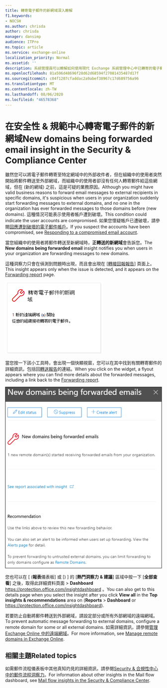 ```yaml
---
title: 轉寄電子郵件的新網域深入瞭解
f1.keywords:
- NOCSH
ms.author: chrisda
author: chrisda
manager: dansimp
audience: ITPro
ms.topic: article
ms.service: exchange-online
localization_priority: Normal
ms.assetid: ''
description: 系統管理員可以瞭解如何使用現代 Exchange 系統管理中心中已轉寄的電子郵件功能，調查組織中的使用者將郵件轉寄給已永不轉寄的外部網域。
ms.openlocfilehash: 81a596d48696f28d62d68594f27081435487d17f
ms.sourcegitcommit: c04f1207cfaddac2a9abef38967c17d689756a96
ms.translationtype: MT
ms.contentlocale: zh-TW
ms.lasthandoff: 08/06/2020
ms.locfileid: "46578368"
---
```

# <a name="new-domains-being-forwarded-email-insight-in-the-security--compliance-center"></a><span data-ttu-id="5d78f-103">在安全性 & 規範中心轉寄電子郵件的新網域</span><span class="sxs-lookup"><span data-stu-id="5d78f-103">New domains being forwarded email insight in the Security & Compliance Center</span></span>

<span data-ttu-id="5d78f-104">雖然您可以將電子郵件轉寄至特定網域中的外部收件者，但在組織中的使用者突然開始將郵件轉送至外部網域，而組織中的使用者卻沒有任何人轉寄郵件給這些網域，但在 (新的網域) 之前，這是可疑的業務原因。</span><span class="sxs-lookup"><span data-stu-id="5d78f-104">Although you might have valid business reasons to forward email messages to external recipients in specific domains, it's suspicious when users in your organization suddenly start forwarding messages to external domains, and no one in the organization has ever forwarded messages to those domains before (new domains).</span></span> <span data-ttu-id="5d78f-105">這種情況可能表示使用者帳戶遭到破壞。</span><span class="sxs-lookup"><span data-stu-id="5d78f-105">This condition could indicate the user accounts are compromised.</span></span> <span data-ttu-id="5d78f-106">如果您懷疑帳戶已遭破壞，請參閱[回應遭到破壞的電子郵件帳戶](https://docs.microsoft.com/microsoft-365/security/office-365-security/responding-to-a-compromised-email-account)。</span><span class="sxs-lookup"><span data-stu-id="5d78f-106">If you suspect the accounts have been compromised, see [Responding to a compromised email account](https://docs.microsoft.com/microsoft-365/security/office-365-security/responding-to-a-compromised-email-account).</span></span>

<span data-ttu-id="5d78f-107">當您組織中的使用者將郵件轉送至新網域時，**正轉送的新網域**會告訴您。</span><span class="sxs-lookup"><span data-stu-id="5d78f-107">The **New domains being forwarded email** insight notifies you when users in your organization are forwarding messages to new domains.</span></span>

<span data-ttu-id="5d78f-108">這種洞察力只會在偵測到問題時出現，而且會出現在 [[轉接回報報告](view-mail-flow-reports.md#forwarding-report)] 頁面上。</span><span class="sxs-lookup"><span data-stu-id="5d78f-108">This insight appears only when the issue is detected, and it appears on the [Forwarding report](view-mail-flow-reports.md#forwarding-report) page.</span></span>

![轉寄電子郵件的新網域深入瞭解](../../media/mfi-new-domains-being-forwarded.png)

<span data-ttu-id="5d78f-110">當您按一下該小工具時，會出現一個快顯視窗，您可以在其中找到有關轉寄郵件的詳細資訊，包括回[轉送報告](view-mail-flow-reports.md#forwarding-report)的連結。</span><span class="sxs-lookup"><span data-stu-id="5d78f-110">When you click on the widget, a flyout appears where you can find more details about the forwarded messages, including a link back to the [Forwarding report](view-mail-flow-reports.md#forwarding-report).</span></span>

![在按一下要轉寄電子郵件的新網域後，出現的詳細資料浮出控制項](../../media/mfi-new-domains-being-forwarded-details.png)

<span data-ttu-id="5d78f-112">您也可以在 [ (**報表**儀表板] 或 [) ] 的 [**熱門洞察力 & 建議**] 區域中按一下 [**全部查看**] 之後，取得此詳細資料頁面 \> **Dashboard** <https://protection.office.com/insightdashboard> 。</span><span class="sxs-lookup"><span data-stu-id="5d78f-112">You can also get to this details page when you select the insight after you click **View all** in the **Top insights & recommendations** area on (**Reports** \> **Dashboard** or <https://protection.office.com/insightdashboard>).</span></span>

<span data-ttu-id="5d78f-113">若要防止自動將郵件轉送到外部網域，請設定部分或所有外部網域的遠端網域。</span><span class="sxs-lookup"><span data-stu-id="5d78f-113">To prevent automatic message forwarding to external domains, configure a remote domain for some or all external domains.</span></span> <span data-ttu-id="5d78f-114">如需詳細資訊，請參閱[管理 Exchange Online 中的遠端網域](https://docs.microsoft.com/Exchange/mail-flow-best-practices/remote-domains/manage-remote-domains)。</span><span class="sxs-lookup"><span data-stu-id="5d78f-114">For more information, see [Manage remote domains in Exchange Online](https://docs.microsoft.com/Exchange/mail-flow-best-practices/remote-domains/manage-remote-domains).</span></span>

## <a name="related-topics"></a><span data-ttu-id="5d78f-115">相關主題</span><span class="sxs-lookup"><span data-stu-id="5d78f-115">Related topics</span></span>

<span data-ttu-id="5d78f-116">如需郵件流程儀表板中其他真知灼見的詳細資訊，請參閱[Security & 合規性中心中的郵件流程洞察力](mail-flow-insights-v2.md)。</span><span class="sxs-lookup"><span data-stu-id="5d78f-116">For information about other insights in the Mail flow dashboard, see [Mail flow insights in the Security & Compliance Center](mail-flow-insights-v2.md).</span></span>
